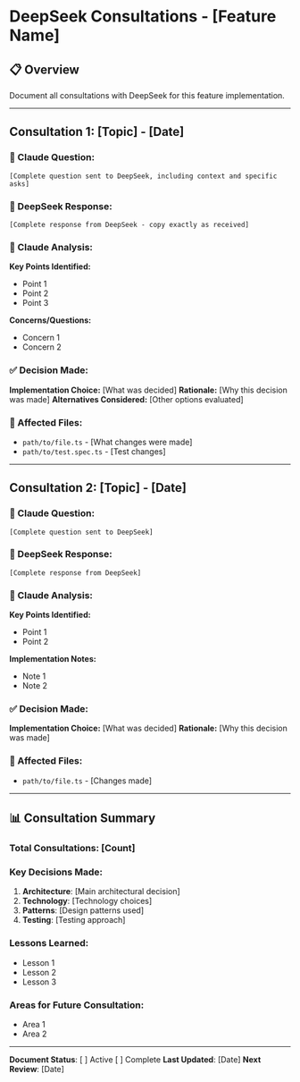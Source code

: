 # DeepSeek Consultations - [Feature Name]

## 📋 Overview
Document all consultations with DeepSeek for this feature implementation.

---

## Consultation 1: [Topic] - [Date]

### 🤖 Claude Question:
```
[Complete question sent to DeepSeek, including context and specific asks]
```

### 🧠 DeepSeek Response:
```
[Complete response from DeepSeek - copy exactly as received]
```

### 🎯 Claude Analysis:
**Key Points Identified:**
- Point 1
- Point 2
- Point 3

**Concerns/Questions:**
- Concern 1
- Concern 2

### ✅ Decision Made:
**Implementation Choice:** [What was decided]
**Rationale:** [Why this decision was made]
**Alternatives Considered:** [Other options evaluated]

### 📁 Affected Files:
- `path/to/file.ts` - [What changes were made]
- `path/to/test.spec.ts` - [Test changes]

---

## Consultation 2: [Topic] - [Date]

### 🤖 Claude Question:
```
[Complete question sent to DeepSeek]
```

### 🧠 DeepSeek Response:
```
[Complete response from DeepSeek]
```

### 🎯 Claude Analysis:
**Key Points Identified:**
- Point 1
- Point 2

**Implementation Notes:**
- Note 1
- Note 2

### ✅ Decision Made:
**Implementation Choice:** [What was decided]
**Rationale:** [Why this decision was made]

### 📁 Affected Files:
- `path/to/file.ts` - [Changes made]

---

## 📊 Consultation Summary

### Total Consultations: [Count]
### Key Decisions Made:
1. **Architecture**: [Main architectural decision]
2. **Technology**: [Technology choices]
3. **Patterns**: [Design patterns used]
4. **Testing**: [Testing approach]

### Lessons Learned:
- Lesson 1
- Lesson 2
- Lesson 3

### Areas for Future Consultation:
- Area 1
- Area 2

---

**Document Status**: [ ] Active [ ] Complete
**Last Updated**: [Date]
**Next Review**: [Date]